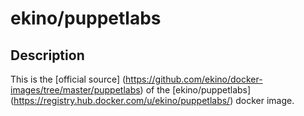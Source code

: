 # ekino/puppetlabs

## Description

This is the [official source]
(https://github.com/ekino/docker-images/tree/master/puppetlabs)
of the [ekino/puppetlabs]
(https://registry.hub.docker.com/u/ekino/puppetlabs/)
docker image.

